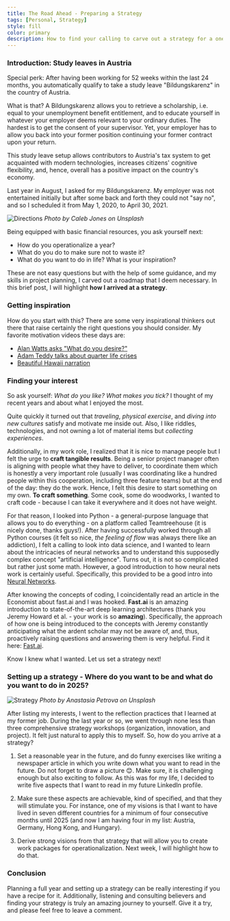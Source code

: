 ```yaml
---
title: The Road Ahead - Preparing a Strategy
tags: [Personal, Strategy]
style: fill
color: primary
description: How to find your calling to carve out a strategy for a one year study leave.
---
```

### Introduction: Study leaves in Austria

Special perk: After having been working for 52 weeks within the last 24 months, you automatically qualify to take a study leave "Bildungskarenz" in the country of Austria.

What is that? A Bildungskarenz allows you to retrieve a scholarship, i.e. equal to your unemployment benefit entitlement, and to educate yourself in whatever your employer deems relevant to your ordinary duties. The hardest is to get the consent of your supervisor. Yet, your employer has to allow you back into your former position continuing your former contract upon your return.

This study leave setup allows contributors to Austria's tax system to get acquainted with modern technologies, increases citizens' cognitive flexibility, and, hence, overall has a positive impact on the country's economy.

Last year in August, I asked for my Bildungskarenz. My employer was not entertained initially but after some back and forth they could not "say no", and so I scheduled it from May 1, 2020, to April 30, 2021.

![Directions](https://images.unsplash.com/photo-1472740378865-80aab8e73251?ixlib=rb-1.2.1&ixid=eyJhcHBfaWQiOjEyMDd9&auto=format&fit=crop&w=1350&q=80)
*Photo by Caleb Jones on Unsplash*

Being equipped with basic financial resources, you ask yourself next:
* How do you operationalize a year?
* What do you do to make sure not to waste it?
* What do you want to do in life? What is your inspiration?

These are not easy questions but with the help of some guidance, and my skills in project planning, I carved out a roadmap that I deem necessary. In this brief post, I will highlight **how I arrived at a strategy**.

### Getting inspiration

How do you start with this? There are some very inspirational thinkers out there that raise certainly the right questions you should consider. My favorite motivation videos these days are:

* [Alan Watts asks "What do you desire?"](https://vimeo.com/60087670)
* [Adam Teddy talks about quarter life crises](https://www.youtube.com/watch?v=ddek3gQVt9Y)
* [Beautiful Hawaii narration](https://youtu.be/L3V7LKYPIUQ)

### Finding your interest

So ask yourself: *What do you like? What makes you tick?* I thought of my recent years and about what I enjoyed the most.

Quite quickly it turned out that *traveling*, *physical exercise*, and *diving into new cultures* satisfy and motivate me inside out. Also, I like riddles, technologies, and not owning a lot of material items but *collecting experiences*.

Additionally, in my work role, I realized that it is nice to manage people but I felt the urge to **craft tangible results**. Being a senior project manager often is aligning with people what they have to deliver, to coordinate them which is honestly a very important role (usually I was coordinating like a hundred people within this cooperation, including three feature teams) but at the end of the day: they do the work. Hence, I felt this desire to start something on my own. **To craft something**. Some cook, some do woodworks, I wanted to craft code - because I can take it everywhere and it does not have weight.

For that reason, I looked into Python - a general-purpose language that allows you to do everything - on a platform called Teamtreehouse (it is nicely done, thanks guys!). After having successfully worked through all Python courses (it felt so nice, *the feeling of flow* was always there like an addiction), I felt a calling to look into data science, and I wanted to learn about the intricacies of neural networks and to understand this supposedly complex concept "artificial intelligence". Turns out, it is not so complicated but rather just some math. However, a good introduction to how neural nets work is certainly useful. Specifically, this provided to be a good intro into [Neural Networks](https://youtu.be/aircAruvnKk).

After knowing the concepts of coding, I coincidentally read an article in the Economist about fast.ai and I was hooked. **Fast.ai** is an amazing introduction to state-of-the-art deep learning architectures (thank you Jeremy Howard et al. - your work is so **amazing**). Specifically, the approach of how one is being introduced to the concepts with Jeremy constantly anticipating what the ardent scholar may not be aware of, and, thus, proactively raising questions and answering them is very helpful. Find it here: [Fast.ai](www.fast.ai).

Know I knew what I wanted. Let us set a strategy next!

### Setting up a strategy - Where do you want to be and what do you want to do in 2025?

![Strategy](https://images.unsplash.com/photo-1484910292437-025e5d13ce87?ixlib=rb-1.2.1&ixid=eyJhcHBfaWQiOjEyMDd9&auto=format&fit=crop&w=2888&q=80)
*Photo by Anastasia Petrova on Unsplash*

After listing my interests, I went to the reflection practices that I learned at my former job. During the last year or so, we went through none less than three comprehensive strategy workshops (organization, innovation, and project). It felt just natural to apply this to myself. So, how do you arrive at a strategy?

1. Set a reasonable year in the future, and do funny exercises like writing a newspaper article in which you write down what you want to read in the future. Do not forget to draw a picture :blush:. Make sure, it is challenging enough but also exciting to follow. As this was for my life, I decided to write five aspects that I want to read in my future LinkedIn profile.

2. Make sure these aspects are achievable, kind of specified, and that they will stimulate you. For instance, one of my visions is that I want to have lived in seven different countries for a minimum of four consecutive months until 2025 (and now I am having four in my list: Austria, Germany, Hong Kong, and Hungary).

3. Derive strong visions from that strategy that will allow you to create work packages for operationalization. Next week, I will highlight how to do that.

### Conclusion

Planning a full year and setting up a strategy can be really interesting if you have a recipe for it. Additionally, listening and consulting believers and finding your strategy is truly an amazing journey to yourself. Give it a try, and please feel free to leave a comment.

<script id="dsq-count-scr" src="//duerr.disqus.com/count.js" async></script>
